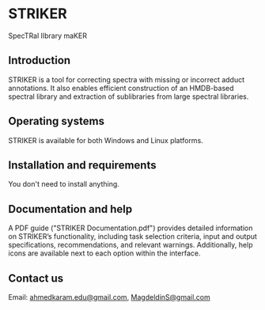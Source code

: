 # STRIKER
SpecTRal lIbrary maKER
## Introduction
STRIKER is a tool for correcting spectra with missing or incorrect adduct annotations. It also enables efficient construction of an HMDB-based spectral library and extraction of sublibraries from large spectral libraries.
## Operating systems
STRIKER is available for both Windows and Linux platforms.
## Installation and requirements
You don't need to install anything.
## Documentation and help
A PDF guide ("STRIKER Documentation.pdf") provides detailed information on STRIKER’s functionality, including task selection criteria, input and output specifications, recommendations, and relevant warnings. Additionally, help icons are available next to each option within the interface.
## Contact us
Email: ahmedkaram.edu@gmail.com, MagdeldinS@gmail.com
